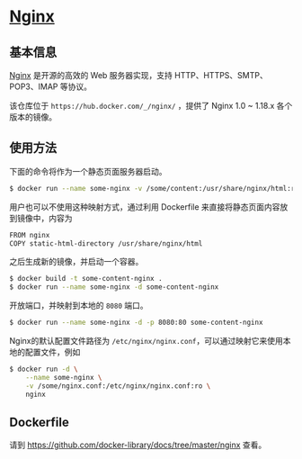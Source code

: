 # [Nginx](https://hub.docker.com/_/nginx/)

## 基本信息

[Nginx](https://en.wikipedia.org/wiki/Nginx) 是开源的高效的 Web 服务器实现，支持 HTTP、HTTPS、SMTP、POP3、IMAP 等协议。

该仓库位于 `https://hub.docker.com/_/nginx/` ，提供了 Nginx 1.0 ~ 1.18.x 各个版本的镜像。

## 使用方法

下面的命令将作为一个静态页面服务器启动。

```bash
$ docker run --name some-nginx -v /some/content:/usr/share/nginx/html:ro -d nginx
```

用户也可以不使用这种映射方式，通过利用 Dockerfile 来直接将静态页面内容放到镜像中，内容为

```bash
FROM nginx
COPY static-html-directory /usr/share/nginx/html
```

之后生成新的镜像，并启动一个容器。

```bash
$ docker build -t some-content-nginx .
$ docker run --name some-nginx -d some-content-nginx
```

开放端口，并映射到本地的 `8080` 端口。

```bash
$ docker run --name some-nginx -d -p 8080:80 some-content-nginx
```

Nginx的默认配置文件路径为 `/etc/nginx/nginx.conf`，可以通过映射它来使用本地的配置文件，例如

```bash
$ docker run -d \
    --name some-nginx \
    -v /some/nginx.conf:/etc/nginx/nginx.conf:ro \
    nginx
```

## Dockerfile

请到 https://github.com/docker-library/docs/tree/master/nginx 查看。
